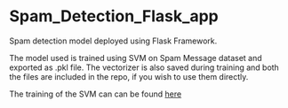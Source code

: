 # Spam_Detection_Flask_app

Spam detection model deployed using Flask Framework. 

The model used is trained using SVM on Spam Message dataset and exported as .pkl file. The vectorizer is also saved during training and both the files are included in the repo, if you wish to use them directly.

The training of the SVM can can be found [here](https://github.com/knightowl2704/Spam-Detection/blob/master/SPAM_DETECTION.ipynb)
